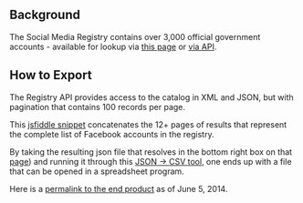## Background

The Social Media Registry contains over 3,000 official government accounts - available for lookup via [this page](http://www.usa.gov/Contact/verify-social-media.shtml) or [via API](http://www.usa.gov/About/developer-resources/social-media-registry.shtml).  

## How to Export

The Registry API provides access to the catalog in XML and JSON, but with pagination that contains 100 records per page.  

This [jsfiddle snippet](http://jsfiddle.net/Vab7V/3/) concatenates the 12+ pages of results that represent the complete list of Facebook accounts in the registry.  

By taking the resulting json file that resolves in the bottom right box on that [page](http://jsfiddle.net/Vab7V/3/)) and running it through this [JSON -> CSV tool](konklone.io/json), one ends up with a file that can be opened in a spreadsheet program.  

Here is a [permalink to the end product](http://konklone.io/json/?id=644c62c159a300225b98) as of June 5, 2014.  




